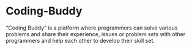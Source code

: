 # Coding-Buddy
“Coding Buddy” is a platform where programmers can solve various problems and share their experience, issues or problem sets with other programmers and help each other to develop their skill set.
